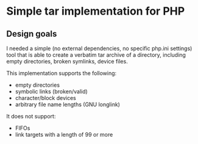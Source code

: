 Simple tar implementation for PHP
=================================

Design goals
------------

I needed a simple (no external dependencies, no specific php.ini settings) tool that is able to create a verbatim tar archive of a directory, including empty directories, broken symlinks, device files.

This implementation supports the following:
 - empty directories
 - symbolic links (broken/valid)
 - character/block devices
 - arbitrary file name lengths (GNU longlink)

It does not support:
  - FIFOs
  - link targets with a length of 99 or more
